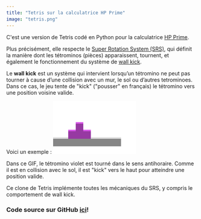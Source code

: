 ```yaml
---
title: "Tetris sur la calculatrice HP Prime"
image: "tetris.png"
---
```


C'est une version de Tetris codé en Python pour la calculatrice [HP Prime](https://fr.wikipedia.org/wiki/HP_Prime).

Plus précisément, elle respecte le [Super Rotation System (SRS)](https://harddrop.com/wiki/SRS), qui définit la manière dont les tétrominos (pièces) apparaissent, tournent, et également le fonctionnement du système de [wall kick](https://harddrop.com/wiki/Wall_kick).

Le **wall kick** est un système qui intervient lorsqu’un tétromino ne peut pas tourner à cause d’une collision avec un mur, le sol ou d’autres tetrominoes. Dans ce cas, le jeu tente de "kick" ("pousser" en français) le tétromino vers une position voisine valide.

Voici un exemple :
![exemple de kick tetris](/assets/img/projects/tetris/tetris-kick-example.gif)

Dans ce GIF, le tétromino violet est tourné dans le sens antihoraire. Comme il est en collision avec le sol, il est "kick" vers le haut pour atteindre une position valide.

Ce clone de Tetris implémente toutes les mécaniques du SRS, y compris le comportement de wall kick.

### Code source sur GitHub [ici](https://github.com/Rudicito/hp-tetris-srs)!